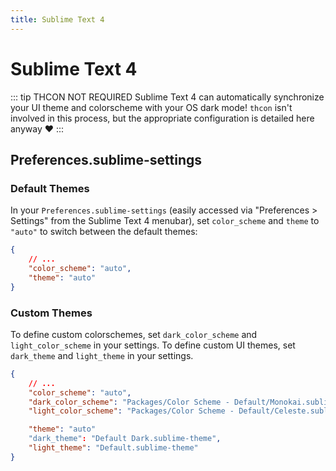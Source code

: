 ```yaml
---
title: Sublime Text 4
---
```


# Sublime Text 4

::: tip THCON NOT REQUIRED
Sublime Text 4 can automatically synchronize your UI theme and colorscheme with your OS dark mode!  `thcon` isn't involved in this process, but the appropriate configuration is detailed here anyway :heart:
:::

## Preferences.sublime-settings
### Default Themes
In your `Preferences.sublime-settings` (easily accessed via "Preferences > Settings" from the Sublime Text 4 menubar), set `color_scheme` and `theme` to `"auto"` to switch between the default themes:

```json
{
    // ...
    "color_scheme": "auto",
    "theme": "auto"
}
```

### Custom Themes
To define custom colorschemes, set `dark_color_scheme` and `light_color_scheme` in your settings.  To define custom UI themes, set `dark_theme` and `light_theme` in your settings.

```json
{
    // ...
    "color_scheme": "auto",
    "dark_color_scheme": "Packages/Color Scheme - Default/Monokai.sublime-color-scheme",
    "light_color_scheme": "Packages/Color Scheme - Default/Celeste.sublime-color-scheme",

    "theme": "auto"
    "dark_theme": "Default Dark.sublime-theme",
    "light_theme": "Default.sublime-theme"
}
```
